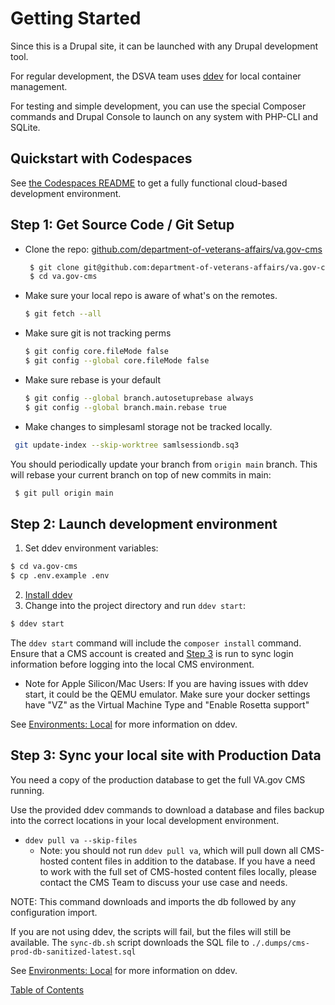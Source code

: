 # Getting Started

Since this is a Drupal site, it can be launched with any Drupal development tool.

For regular development, the DSVA team uses [ddev](https://ddev.com/) for local container management.

For testing and simple development, you can use the special Composer commands and Drupal Console to launch on any system
with PHP-CLI and SQLite.

## Quickstart with Codespaces

See [the Codespaces README](./codespaces.md) to get a fully functional cloud-based development environment.

## Step 1: Get Source Code / Git Setup

- Clone the repo: [github.com/department-of-veterans-affairs/va.gov-cms](https://github.com/department-of-veterans-affairs/va.gov-cms)
  ```sh
   $ git clone git@github.com:department-of-veterans-affairs/va.gov-cms.git
   $ cd va.gov-cms
  ```

* Make sure your local repo is aware of what's on the remotes.
  ```sh
  $ git fetch --all
  ```

* Make sure git is not tracking perms
  ```sh
  $ git config core.fileMode false
  $ git config --global core.fileMode false
  ```

* Make sure rebase is your default
  ```sh
  $ git config --global branch.autosetuprebase always
  $ git config --global branch.main.rebase true
  ```

*  Make changes to simplesaml storage not be tracked locally.

  ```sh
   git update-index --skip-worktree samlsessiondb.sq3
  ```

  You should periodically update your branch from `origin main` branch. This will rebase your current branch on top of new commits in main:

  ```sh
   $ git pull origin main
  ```

## Step 2: Launch development environment

1. Set ddev environment variables:

```bash
$ cd va.gov-cms
$ cp .env.example .env
```

2. [Install ddev](https://ddev.readthedocs.io/en/stable/#installation)
3. Change into the project directory and run `ddev start`:

```bash
$ ddev start
```

The `ddev start` command will include the `composer install` command. Ensure that a CMS account is created and [Step 3](#step-3-sync-your-local-site-with-production-data) is run to sync login information before logging into the local CMS environment.

* Note for Apple Silicon/Mac Users: If you are having issues with ddev start, it could be the QEMU emulator. Make sure your docker settings have "VZ" as the Virtual Machine Type and "Enable Rosetta support"

See [Environments: Local](./local.md) for more information on ddev.

## Step 3: Sync your local site with Production Data

You need a copy of the production database to get the full VA.gov CMS running.

Use the provided ddev commands to download a database and files backup into the
correct locations in your local development environment.

- `ddev pull va --skip-files`
  - Note: you should not run `ddev pull va`, which will pull down all CMS-hosted content files in addition to the database. If you have a need to work with the full set of CMS-hosted content files locally, please contact the CMS Team to discuss your use case and needs.

NOTE: This command downloads and imports the db followed by any configuration import.

If you are not using ddev, the scripts will
fail, but the files will still be available. The `sync-db.sh` script downloads the
SQL file to `./.dumps/cms-prod-db-sanitized-latest.sql`

See [Environments: Local](./local.md) for more information on ddev.

[Table of Contents](../README.md)
